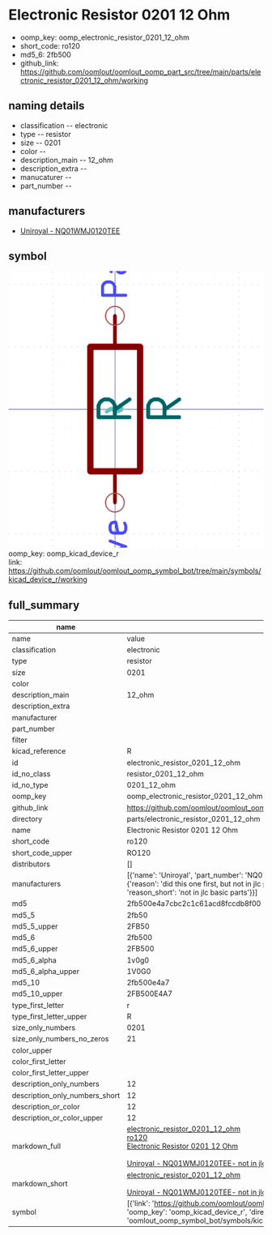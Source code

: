 # Electronic Resistor 0201 12 Ohm

  
* oomp_key: oomp_electronic_resistor_0201_12_ohm 
* short_code: ro120
* md5_6: 2fb500  
* github_link: https://github.com/oomlout/oomlout_oomp_part_src/tree/main/parts/electronic_resistor_0201_12_ohm/working  
## naming details
* classification -- electronic
* type -- resistor
* size -- 0201
* color -- 
* description_main -- 12_ohm
* description_extra -- 
* manucaturer -- 
* part_number -- 


## manufacturers
* [Uniroyal - NQ01WMJ0120TEE]()  

## symbol

![](symbol/0/working/working_600.png)  
oomp_key: oomp_kicad_device_r  
link: https://github.com/oomlout/oomlout_oomp_symbol_bot/tree/main/symbols/kicad_device_r/working  


## full_summary
| name | value | 
| --- | --- | 
| name | value | 
| classification | electronic | 
| type | resistor | 
| size | 0201 | 
| color |  | 
| description_main | 12_ohm | 
| description_extra |  | 
| manufacturer |  | 
| part_number |  | 
| filter |  | 
| kicad_reference | R | 
| id | electronic_resistor_0201_12_ohm | 
| id_no_class | resistor_0201_12_ohm | 
| id_no_type | 0201_12_ohm | 
| oomp_key | oomp_electronic_resistor_0201_12_ohm | 
| github_link | https://github.com/oomlout/oomlout_oomp_part_src/tree/main/parts/electronic_resistor_0201_12_ohm/working | 
| directory | parts/electronic_resistor_0201_12_ohm | 
| name | Electronic Resistor 0201 12 Ohm | 
| short_code | ro120 | 
| short_code_upper | RO120 | 
| distributors | [] | 
| manufacturers | [{'name': 'Uniroyal', 'part_number': 'NQ01WMJ0120TEE', 'link': '', 'id': 'manufacturer_uniroyal', 'note': {'reason': 'did this one first, but not in jlc pcb basic parts and 1 percent are and they are the same price', 'reason_short': 'not in jlc basic parts'}}] | 
| md5 | 2fb500e4a7cbc2c1c61acd8fccdb8f00 | 
| md5_5 | 2fb50 | 
| md5_5_upper | 2FB50 | 
| md5_6 | 2fb500 | 
| md5_6_upper | 2FB500 | 
| md5_6_alpha | 1v0g0 | 
| md5_6_alpha_upper | 1V0G0 | 
| md5_10 | 2fb500e4a7 | 
| md5_10_upper | 2FB500E4A7 | 
| type_first_letter | r | 
| type_first_letter_upper | R | 
| size_only_numbers | 0201 | 
| size_only_numbers_no_zeros | 21 | 
| color_upper |  | 
| color_first_letter |  | 
| color_first_letter_upper |  | 
| description_only_numbers | 12 | 
| description_only_numbers_short | 12 | 
| description_or_color | 12 | 
| description_or_color_upper | 12 | 
| markdown_full | [electronic_resistor_0201_12_ohm](https://github.com/oomlout/oomlout_oomp_part_src/tree/main/parts/electronic_resistor_0201_12_ohm/working)<br>[ro120](https://github.com/oomlout/oomlout_oomp_part_src/tree/main/parts/electronic_resistor_0201_12_ohm/working)<br>[Electronic Resistor 0201 12 Ohm](https://github.com/oomlout/oomlout_oomp_part_src/tree/main/parts/electronic_resistor_0201_12_ohm/working)<br><br>[Uniroyal - NQ01WMJ0120TEE- not in jlc basic parts]() [(L)  ](https://www.lcsc.com/search?q=NQ01WMJ0120TEE)[(D)  ](https://www.digikey.com/en/products?keywords=NQ01WMJ0120TEE)[(M)  ](https://www.mouser.com/Search/Refine?Keyword=NQ01WMJ0120TEE)[(N)  ](https://www.newark.com/search?st=NQ01WMJ0120TEE)[(SZ)  ](https://so.szlcsc.com/global.html?k=NQ01WMJ0120TEE)<br> | 
| markdown_short | [electronic_resistor_0201_12_ohm](https://github.com/oomlout/oomlout_oomp_part_src/tree/main/parts/electronic_resistor_0201_12_ohm/working)<br><br>[Uniroyal - NQ01WMJ0120TEE- not in jlc basic parts]() | 
| symbol | [{'link': 'https://github.com/oomlout/oomlout_oomp_symbol_bot/tree/main/symbols/kicad_device_r', 'oomp_key': 'oomp_kicad_device_r', 'directory': 'oomlout_oomp_symbol_bot/symbols/kicad_device_r//working/working.kicad_sym'}] | 
